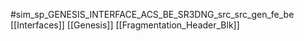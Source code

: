 #sim_sp_GENESIS_INTERFACE_ACS_BE_SR3DNG_src_src_gen_fe_be
[[Interfaces]]
[[Genesis]]
[[Fragmentation_Header_Blk]]
